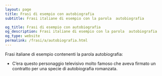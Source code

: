 ```yaml
---
layout: page
title: Frasi di esempio con autobiografia 
subtitle: Frasi italiane di esempio con la parola  autobiografia

og_title: Frasi di esempio con autobiografia 
og_description: Frasi italiane di esempio con la parola  autobiografia
og_type: website
permalink: /frasi/a/autobiografia.html
---
```


Frasi italiane di esempio contenenti la parola autobiografia:


- C’era questo personaggio televisivo molto famoso che aveva firmato un contratto per una specie di autobiografia romanzata.

